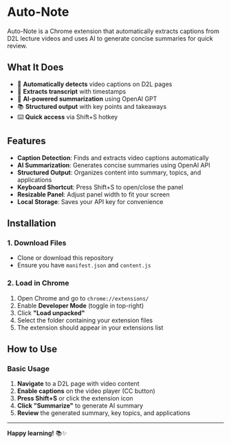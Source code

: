 # Auto-Note

Auto-Note is a Chrome extension that automatically extracts captions from D2L lecture videos and uses AI to generate concise summaries for quick review.

## What It Does

- 🎥 **Automatically detects** video captions on D2L pages
- 📝 **Extracts transcript** with timestamps
- 🤖 **AI-powered summarization** using OpenAI GPT
- 📚 **Structured output** with key points and takeaways
- ⌨️ **Quick access** via Shift+S hotkey

## Features

- **Caption Detection**: Finds and extracts video captions automatically
- **AI Summarization**: Generates concise summaries using OpenAI API
- **Structured Output**: Organizes content into summary, topics, and applications
- **Keyboard Shortcut**: Press Shift+S to open/close the panel
- **Resizable Panel**: Adjust panel width to fit your screen
- **Local Storage**: Saves your API key for convenience

## Installation

### 1. Download Files
- Clone or download this repository
- Ensure you have `manifest.json` and `content.js`

### 2. Load in Chrome
1. Open Chrome and go to `chrome://extensions/`
2. Enable **Developer Mode** (toggle in top-right)
3. Click **"Load unpacked"**
4. Select the folder containing your extension files
5. The extension should appear in your extensions list


## How to Use

### Basic Usage
1. **Navigate** to a D2L page with video content
2. **Enable captions** on the video player (CC button)
3. **Press Shift+S** or click the extension icon
4. **Click "Summarize"** to generate AI summary
5. **Review** the generated summary, key topics, and applications


---

**Happy learning!** 📚✨ 


